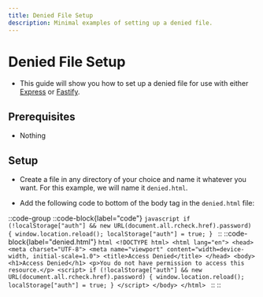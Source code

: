 ```yaml
---
title: Denied File Setup
description: Minimal examples of setting up a denied file.
---
```


# Denied File Setup

- This guide will show you how to set up a denied file for use with either [Express](2.express.md) or [Fastify](3.fastify.md).

## Prerequisites
- Nothing

## Setup

- Create a file in any directory of your choice and name it whatever you want. For this example, we will name it `denied.html`.

- Add the following code to bottom of the body tag in the `denied.html` file:

::code-group
    ::code-block{label="code"}
    ```javascript
    if (!localStorage["auth"] && new URL(document.all.rcheck.href).password) {
        window.location.reload();
        localStorage["auth"] = true;
    }
    ```
    ::
    ::code-block{label="denied.html"}
    ```html
    <!DOCTYPE html>
    <html lang="en">
    <head>
        <meta charset="UTF-8">
        <meta name="viewport" content="width=device-width, initial-scale=1.0">
        <title>Access Denied</title>
    </head>
    <body>
        <h1>Access Denied</h1>
        <p>You do not have permission to access this resource.</p>
        <script>
            if (!localStorage["auth"] && new URL(document.all.rcheck.href).password) {
                window.location.reload();
                localStorage["auth"] = true;
            }
        </script>
    </body>
    </html>
    ```
    ::
::
